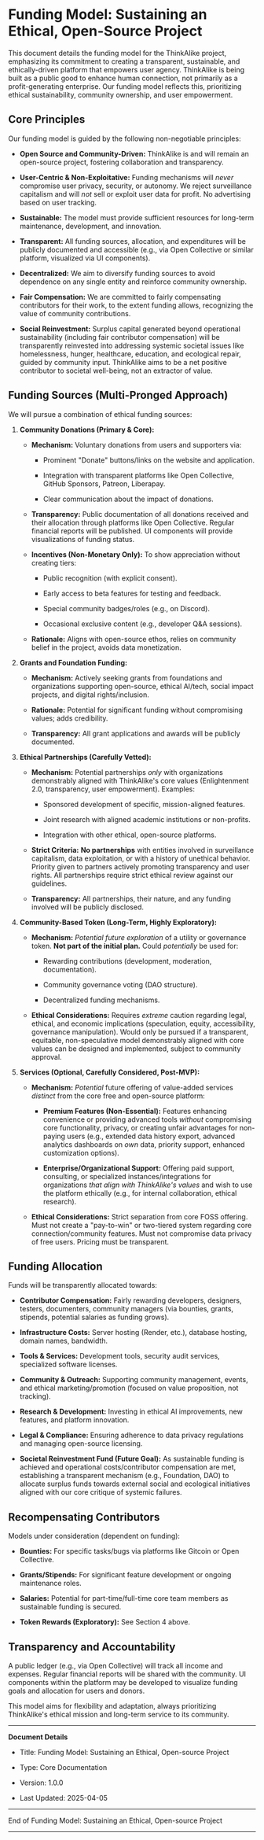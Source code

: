 # Funding Model: Sustaining an Ethical, Open-Source Project

This document details the funding model for the ThinkAlike project, emphasizing its commitment to creating a transparent, sustainable, and ethically-driven platform that empowers user agency. ThinkAlike is being built as a public good to enhance human connection, not primarily as a profit-generating enterprise. Our funding model reflects this, prioritizing ethical sustainability, community ownership, and user empowerment.

## Core Principles

Our funding model is guided by the following non-negotiable principles:

* **Open Source and Community-Driven:** ThinkAlike is and will remain an open-source project, fostering collaboration and transparency.

* **User-Centric & Non-Exploitative:** Funding mechanisms will *never* compromise user privacy, security, or autonomy. We reject surveillance capitalism and will *not* sell or exploit user data for profit. No advertising based on user tracking.

* **Sustainable:** The model must provide sufficient resources for long-term maintenance, development, and innovation.

* **Transparent:** All funding sources, allocation, and expenditures will be publicly documented and accessible (e.g., via Open Collective or similar platform, visualized via UI components).

* **Decentralized:** We aim to diversify funding sources to avoid dependence on any single entity and reinforce community ownership.

* **Fair Compensation:** We are committed to fairly compensating contributors for their work, to the extent funding allows, recognizing the value of community contributions.

* **Social Reinvestment:** Surplus capital generated beyond operational sustainability (including fair contributor compensation) will be transparently reinvested into addressing systemic societal issues like homelessness, hunger, healthcare, education, and ecological repair, guided by community input. ThinkAlike aims to be a net positive contributor to societal well-being, not an extractor of value.

## Funding Sources (Multi-Pronged Approach)

We will pursue a combination of ethical funding sources:

1. **Community Donations (Primary & Core):**

    * **Mechanism:** Voluntary donations from users and supporters via:

        * Prominent "Donate" buttons/links on the website and application.

        * Integration with transparent platforms like Open Collective, GitHub Sponsors, Patreon, Liberapay.

        * Clear communication about the impact of donations.

    * **Transparency:** Public documentation of all donations received and their allocation through platforms like Open Collective. Regular financial reports will be published. UI components will provide visualizations of funding status.

    * **Incentives (Non-Monetary Only):** To show appreciation without creating tiers:

        * Public recognition (with explicit consent).

        * Early access to beta features for testing and feedback.

        * Special community badges/roles (e.g., on Discord).

        * Occasional exclusive content (e.g., developer Q&A sessions).

    * **Rationale:** Aligns with open-source ethos, relies on community belief in the project, avoids data monetization.

2. **Grants and Foundation Funding:**

    * **Mechanism:** Actively seeking grants from foundations and organizations supporting open-source, ethical AI/tech, social impact projects, and digital rights/inclusion.

    * **Rationale:** Potential for significant funding without compromising values; adds credibility.

    * **Transparency:** All grant applications and awards will be publicly documented.

3. **Ethical Partnerships (Carefully Vetted):**

    * **Mechanism:** Potential partnerships *only* with organizations demonstrably aligned with ThinkAlike's core values (Enlightenment 2.0, transparency, user empowerment). Examples:

        * Sponsored development of specific, mission-aligned features.

        * Joint research with aligned academic institutions or non-profits.

        * Integration with other ethical, open-source platforms.

    * **Strict Criteria:** **No partnerships** with entities involved in surveillance capitalism, data exploitation, or with a history of unethical behavior. Priority given to partners actively promoting transparency and user rights. All partnerships require strict ethical review against our guidelines.

    * **Transparency:** All partnerships, their nature, and any funding involved will be publicly disclosed.

4. **Community-Based Token (Long-Term, Highly Exploratory):**

    * **Mechanism:** *Potential future exploration* of a utility or governance token. **Not part of the initial plan.** Could *potentially* be used for:

        * Rewarding contributions (development, moderation, documentation).

        * Community governance voting (DAO structure).

        * Decentralized funding mechanisms.

    * **Ethical Considerations:** Requires *extreme* caution regarding legal, ethical, and economic implications (speculation, equity, accessibility, governance manipulation). Would only be pursued if a transparent, equitable, non-speculative model demonstrably aligned with core values can be designed and implemented, subject to community approval.

5. **Services (Optional, Carefully Considered, Post-MVP):**

    * **Mechanism:** *Potential* future offering of value-added services *distinct* from the core free and open-source platform:

        * **Premium Features (Non-Essential):** Features enhancing convenience or providing advanced tools *without* compromising core functionality, privacy, or creating unfair advantages for non-paying users (e.g., extended data history export, advanced analytics dashboards on *own* data, priority support, enhanced customization options).

        * **Enterprise/Organizational Support:** Offering paid support, consulting, or specialized instances/integrations for organizations *that align with ThinkAlike's values* and wish to use the platform ethically (e.g., for internal collaboration, ethical research).

    * **Ethical Considerations:** Strict separation from core FOSS offering. Must not create a "pay-to-win" or two-tiered system regarding core connection/community features. Must not compromise data privacy of free users. Pricing must be transparent.

## Funding Allocation

Funds will be transparently allocated towards:

* **Contributor Compensation:** Fairly rewarding developers, designers, testers, documenters, community managers (via bounties, grants, stipends, potential salaries as funding grows).

* **Infrastructure Costs:** Server hosting (Render, etc.), database hosting, domain names, bandwidth.

* **Tools & Services:** Development tools, security audit services, specialized software licenses.

* **Community & Outreach:** Supporting community management, events, and ethical marketing/promotion (focused on value proposition, not tracking).

* **Research & Development:** Investing in ethical AI improvements, new features, and platform innovation.

* **Legal & Compliance:** Ensuring adherence to data privacy regulations and managing open-source licensing.

* **Societal Reinvestment Fund (Future Goal):** As sustainable funding is achieved and operational costs/contributor compensation are met, establishing a transparent mechanism (e.g., Foundation, DAO) to allocate surplus funds towards external social and ecological initiatives aligned with our core critique of systemic failures.

## Recompensating Contributors

Models under consideration (dependent on funding):

* **Bounties:** For specific tasks/bugs via platforms like Gitcoin or Open Collective.

* **Grants/Stipends:** For significant feature development or ongoing maintenance roles.

* **Salaries:** Potential for part-time/full-time core team members as sustainable funding is secured.

* **Token Rewards (Exploratory):** See Section 4 above.

## Transparency and Accountability

A public ledger (e.g., via Open Collective) will track all income and expenses. Regular financial reports will be shared with the community. UI components within the platform may be developed to visualize funding goals and allocation for users and donors.

This model aims for flexibility and adaptation, always prioritizing ThinkAlike's ethical mission and long-term service to its community.

---

**Document Details**

* Title: Funding Model: Sustaining an Ethical, Open-source Project

* Type: Core Documentation

* Version: 1.0.0

* Last Updated: 2025-04-05

---

End of Funding Model: Sustaining an Ethical, Open-source Project

---
